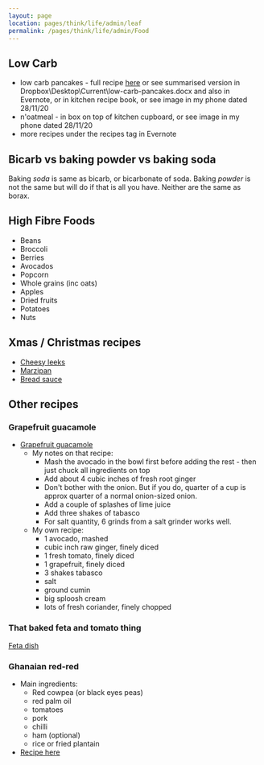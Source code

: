 ```yaml
---
layout: page
location: pages/think/life/admin/leaf
permalink: /pages/think/life/admin/Food
---
```


## Low Carb

- low carb pancakes - full recipe [here](https://www.wholesomeyum.com/recipes/keto-low-carb-pancakes-with-almond-flour-coconut-flour-paleo-gluten-free/) or see summarised version in Dropbox\Desktop\Current\low-carb-pancakes.docx and also in Evernote, or in kitchen recipe book, or see image in my phone dated 28/11/20
- n'oatmeal - in box on top of kitchen cupboard, or see image in my phone dated 28/11/20
- more recipes under the recipes tag in Evernote

## Bicarb vs baking powder vs baking soda

Baking *soda* is same as bicarb, or bicarbonate of soda. Baking *powder* is not the same but will do if that is all you have. Neither are the same as borax.

## High Fibre Foods

- Beans
- Broccoli
- Berries
- Avocados
- Popcorn
- Whole grains (inc oats)
- Apples
- Dried fruits
- Potatoes
- Nuts

## Xmas / Christmas recipes

- [Cheesy leeks](https://www.bbc.co.uk/food/recipes/cheesy_leeks_46292)
- [Marzipan](https://www.daringgourmet.com/how-to-make-marzipan-almond-paste/)
- [Bread sauce](https://www.bbcgoodfood.com/recipes/bread-sauce-0)

## Other recipes

### Grapefruit guacamole

- [Grapefruit guacamole](https://www.thekitchn.com/recipe-grapefruit-guacamole-recipes-from-the-kitchn-202807) 
    - My notes on that recipe:
        - Mash the avocado in the bowl first before adding the rest - then just chuck all ingredients on top
        - Add about 4 cubic inches of fresh root ginger
        - Don't bother with the onion. But if you do, quarter of a cup is approx quarter of a normal onion-sized onion.
        - Add a couple of splashes of lime juice
        - Add three shakes of tabasco
        - For salt quantity, 6 grinds from a salt grinder works well.
    - My own recipe:
        - 1 avocado, mashed
        - cubic inch raw ginger, finely diced
        - 1 fresh tomato, finely diced
        - 1 grapefruit, finely diced
        - 3 shakes tabasco
        - salt
        - ground cumin
        - big sploosh cream
        - lots of fresh coriander, finely chopped

### That baked feta and tomato thing

[Feta dish](https://www.delish.com/uk/cooking/recipes/a35426947/baked-feta-pasta-tiktok/)

### Ghanaian red-red

* Main ingredients: 
    * Red cowpea (or black eyes peas)
    * red palm oil
    * tomatoes
    * pork
    * chilli
    * ham (optional)
    * rice or fried plantain
* [Recipe here](https://honest-food.net/ghana-red-red-recipe/) 